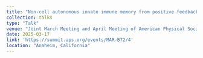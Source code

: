 ```yaml
---
title: "Non-cell autonomous innate immune memory from positive feedback"
collection: talks
type: "Talk"
venue: "Joint March Meeting and April Meeting of American Physical Society: Global Physics Summit"
date: 2025-03-17
link: 'https://summit.aps.org/events/MAR-B72/4'
location: "Anaheim, California"
---
```

